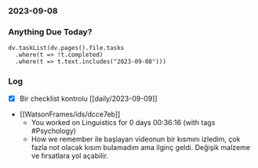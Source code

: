 ### 2023-09-08

### Anything Due Today?
```dataviewjs
dv.taskList(dv.pages().file.tasks 
  .where(t => !t.completed)
  .where(t => t.text.includes("2023-09-08")))
```
### Log
 - [x] Bir checklist kontrolu [[daily/2023-09-09]]
- [[WatsonFrames/ids/dcce7eb]]
     - You worked on Linguistics for 0 days 00:36:16 (with tags #Psychology) 
	 - How we remember ile başlayan videonun bir kısmını izledim, çok fazla not olacak kısım bulamadım ama ilginç geldi. Değişik malzeme ve fırsatlara yol açabilir.
